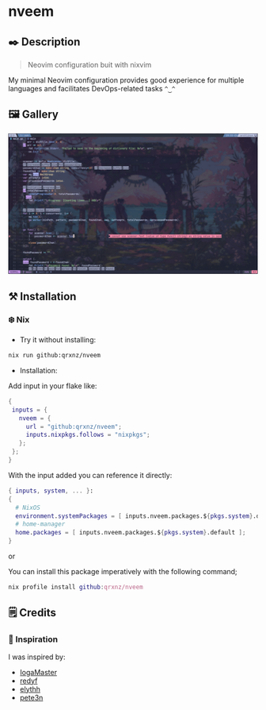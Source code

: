 # nveem

## ✒️ Description

> Neovim configuration buit with nixvim

My minimal Neovim configuration provides good experience for multiple languages and facilitates DevOps-related tasks  `^‿^`

## 🖼️ Gallery

![nvim screenshot](./.github/assets/neovim.jpg)

## ⚒️ Installation

### ❄️ Nix

- Try it without installing:

```sh
nix run github:qrxnz/nveem
```

- Installation:

Add input in your flake like:

```nix
{
 inputs = {
   nveem = {
     url = "github:qrxnz/nveem";
     inputs.nixpkgs.follows = "nixpkgs";
   };
 };
}
```

With the input added you can reference it directly:

```nix
{ inputs, system, ... }:
{
  # NixOS
  environment.systemPackages = [ inputs.nveem.packages.${pkgs.system}.default ];
  # home-manager
  home.packages = [ inputs.nveem.packages.${pkgs.system}.default ];
}
```

or

You can install this package imperatively with the following command;

```nix
nix profile install github:qrxnz/nveem
```

## 🗒️ Credits

### 🎨 Inspiration

I was inspired by:

- [IogaMaster](https://github.com/IogaMaster/neovim)
- [redyf](https://github.com/redyf/Moon)
- [elythh](https://github.com/elythh/nixvim)
- [pete3n](https://github.com/pete3n/nixvim-flake/tree/main)
